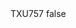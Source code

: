 <?xml version="1.0" encoding="UTF-8"?>
<CustomMetadata xmlns="http://soap.sforce.com/2006/04/metadata">
    <label>TXU757</label>
    <protected>false</protected>
</CustomMetadata>
